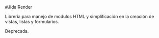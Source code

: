 #Jida Render

Libreria para manejo de modulos HTML y simplificación en 
la creación de vistas, listas y formularios.

Deprecada.